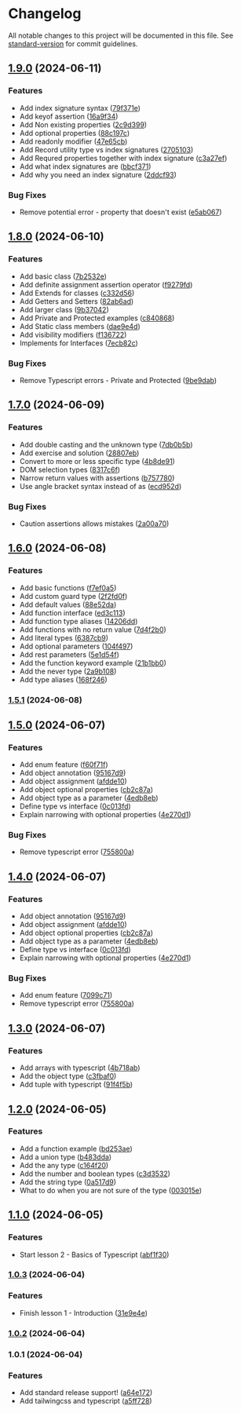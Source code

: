 # Changelog

All notable changes to this project will be documented in this file. See [standard-version](https://github.com/conventional-changelog/standard-version) for commit guidelines.

## [1.9.0](https://github.com/wakabibrian/typescript-tutorial/compare/v1.8.0...v1.9.0) (2024-06-11)


### Features

* Add index signature syntax ([79f371e](https://github.com/wakabibrian/typescript-tutorial/commit/79f371ec910b7083c6e34cab86bc22d7295e4d5e))
* Add keyof assertion ([16a9f34](https://github.com/wakabibrian/typescript-tutorial/commit/16a9f34ea4bcc85bc5f2b4f10d5673ac3b734b98))
* Add Non existing properties ([2c9d399](https://github.com/wakabibrian/typescript-tutorial/commit/2c9d399332e5ad19766cf27322d89603ad76066e))
* Add optional properties ([88c197c](https://github.com/wakabibrian/typescript-tutorial/commit/88c197cb2f54e04f92c737a47f72fe1a7ecc4b40))
* Add readonly modifier ([47e65cb](https://github.com/wakabibrian/typescript-tutorial/commit/47e65cb38946b0f71fcc23081b1c19c87e3c8693))
* Add Record utility type vs index signatures ([2705103](https://github.com/wakabibrian/typescript-tutorial/commit/2705103fe02986b09448a967d3044f7e2b1ffcb2))
* Add Requred properties together with index signature ([c3a27ef](https://github.com/wakabibrian/typescript-tutorial/commit/c3a27ef33589ffd1097b075f9c8b04a72d699723))
* Add what index signatures are ([bbcf371](https://github.com/wakabibrian/typescript-tutorial/commit/bbcf371f9238a857b9c15efeba272e3d48175a5f))
* Add why you need an index signature ([2ddcf93](https://github.com/wakabibrian/typescript-tutorial/commit/2ddcf93c47bfd83b45a140d87c72888bd87e1863))


### Bug Fixes

* Remove potential error - property that doesn't exist ([e5ab067](https://github.com/wakabibrian/typescript-tutorial/commit/e5ab067be2dad27fb69e903a2eb3c5e7a136d71f))

## [1.8.0](https://github.com/wakabibrian/typescript-tutorial/compare/v1.7.0...v1.8.0) (2024-06-10)


### Features

* Add basic class ([7b2532e](https://github.com/wakabibrian/typescript-tutorial/commit/7b2532e0b21a3c50f4d8edce784b909f7a09196b))
* Add definite assignment assertion operator ([f9279fd](https://github.com/wakabibrian/typescript-tutorial/commit/f9279fda7f3bd228e95c8948aebe1918af9effb1))
* Add Extends for classes ([c332d56](https://github.com/wakabibrian/typescript-tutorial/commit/c332d5647f80a4fca624b3a71000c3fe6b7cd8c7))
* Add Getters and Setters ([82ab6ad](https://github.com/wakabibrian/typescript-tutorial/commit/82ab6adf96ddf59dd4ba414d894faabd70565764))
* Add larger class ([9b37042](https://github.com/wakabibrian/typescript-tutorial/commit/9b37042a624e32a3da03c670d161a6e3f548f557))
* Add Private and Protected examples ([c840868](https://github.com/wakabibrian/typescript-tutorial/commit/c840868224c99f9cd91d2f8bbc8f638acf8c35ea))
* Add Static class members ([dae9e4d](https://github.com/wakabibrian/typescript-tutorial/commit/dae9e4d21cd1b3b119b6b3f5c8ff443a9839de03))
* Add visibility modifiers ([f136722](https://github.com/wakabibrian/typescript-tutorial/commit/f136722e44abf59f11548d36aaec811979de9d23))
* Implements for Interfaces ([7ecb82c](https://github.com/wakabibrian/typescript-tutorial/commit/7ecb82c36aed330d3acec1ab648afa7780dff90f))


### Bug Fixes

* Remove Typescript errors - Private and Protected ([9be9dab](https://github.com/wakabibrian/typescript-tutorial/commit/9be9dabdde56f2b48484c00c2f72e486f5b9b76a))

## [1.7.0](https://github.com/wakabibrian/typescript-tutorial/compare/v1.6.0...v1.7.0) (2024-06-09)


### Features

* Add double casting and the unknown type ([7db0b5b](https://github.com/wakabibrian/typescript-tutorial/commit/7db0b5b22725a59012c6604644b67f55a7f37325))
* Add exercise and solution ([28807eb](https://github.com/wakabibrian/typescript-tutorial/commit/28807eb6443be691c5822281eb342f408b69d472))
* Convert to more or less specific type ([4b8de91](https://github.com/wakabibrian/typescript-tutorial/commit/4b8de91fdc98a01aaa3cbea477559578e82dce2a))
* DOM selection types ([8317c6f](https://github.com/wakabibrian/typescript-tutorial/commit/8317c6fec6f9e9cdad1efa73e330fa5465557822))
* Narrow return values with assertions ([b757780](https://github.com/wakabibrian/typescript-tutorial/commit/b757780c073f9a11edb54200bd102c5e1bc077a6))
* Use angle bracket syntax instead of as ([ecd952d](https://github.com/wakabibrian/typescript-tutorial/commit/ecd952df197c162cd4a5a1757badcb75faa6306b))


### Bug Fixes

* Caution assertions allows mistakes ([2a00a70](https://github.com/wakabibrian/typescript-tutorial/commit/2a00a70cce69941443cff1f523a135e543b72f55))

## [1.6.0](https://github.com/wakabibrian/typescript-tutorial/compare/v1.5.1...v1.6.0) (2024-06-08)


### Features

* Add basic functions ([f7ef0a5](https://github.com/wakabibrian/typescript-tutorial/commit/f7ef0a5352eb5d69f9a2a96d862a32f4a7cffa53))
* Add custom guard type ([2f2fd0f](https://github.com/wakabibrian/typescript-tutorial/commit/2f2fd0f23d8fe01d6fee5312880db441692d2d25))
* Add default values ([88e52da](https://github.com/wakabibrian/typescript-tutorial/commit/88e52da8a0b23b9a01f63a923b512fddbf572de9))
* Add function interface ([ed3c113](https://github.com/wakabibrian/typescript-tutorial/commit/ed3c113ef2b11abc17226768e72c099126793b05))
* Add function type aliases ([14206dd](https://github.com/wakabibrian/typescript-tutorial/commit/14206dd8edcbaca18780625562f300af22656b4d))
* Add functions with no return value ([7d4f2b0](https://github.com/wakabibrian/typescript-tutorial/commit/7d4f2b08ad708e7e9eb9f64c4fece6e2e5ed8871))
* Add literal types ([6387cb9](https://github.com/wakabibrian/typescript-tutorial/commit/6387cb976e3ce199d3fe537bf4b3d3abe67610d3))
* Add optional parameters ([104f497](https://github.com/wakabibrian/typescript-tutorial/commit/104f4977b97af9151690de323813080bdf65f70d))
* Add rest parameters ([5e1d54f](https://github.com/wakabibrian/typescript-tutorial/commit/5e1d54fb68c46fd60ee499a28585a3b0ff09ebd7))
* Add the function keyword example ([21b1bb0](https://github.com/wakabibrian/typescript-tutorial/commit/21b1bb03f4e86c549ef3e4e51c203fe16aeecea5))
* Add the never type ([2a9b108](https://github.com/wakabibrian/typescript-tutorial/commit/2a9b1085a72341ef017a6ea345f4c47638e2cf19))
* Add type aliases ([168f246](https://github.com/wakabibrian/typescript-tutorial/commit/168f2469dcca814b0edb673d0b18288693cd1cb3))

### [1.5.1](https://github.com/wakabibrian/typescript-tutorial/compare/v1.5.0...v1.5.1) (2024-06-08)

## [1.5.0](https://github.com/wakabibrian/typescript-tutorial/compare/v1.3.0...v1.5.0) (2024-06-07)


### Features

* Add enum feature ([f60f71f](https://github.com/wakabibrian/typescript-tutorial/commit/f60f71fee991e31402c0ee7a1ce5e7eedf4d18cc))
* Add object annotation ([95167d9](https://github.com/wakabibrian/typescript-tutorial/commit/95167d92d52acf0f00a34a7585e7ef1f06cd85e5))
* Add object assignment ([afdde10](https://github.com/wakabibrian/typescript-tutorial/commit/afdde1029cd44e81e0f5977d0670d63e07688707))
* Add object optional properties ([cb2c87a](https://github.com/wakabibrian/typescript-tutorial/commit/cb2c87a464a10150d6aa5bd6500f6be44d48de02))
* Add object type as a parameter ([4edb8eb](https://github.com/wakabibrian/typescript-tutorial/commit/4edb8eb45b3d768caa062bb2694c90909c6a5a98))
* Define type vs interface ([0c013fd](https://github.com/wakabibrian/typescript-tutorial/commit/0c013fdaeaeeb718b9e579b9aff63b3c1c9fa285))
* Explain narrowing with optional properties ([4e270d1](https://github.com/wakabibrian/typescript-tutorial/commit/4e270d195c7ca1230628e85615ab1b56ec69b615))


### Bug Fixes

* Remove typescript error ([755800a](https://github.com/wakabibrian/typescript-tutorial/commit/755800a1383c6de28b2907577fe692b2b234e510))

## [1.4.0](https://github.com/wakabibrian/typescript-tutorial/compare/v1.3.0...v1.4.0) (2024-06-07)


### Features

* Add object annotation ([95167d9](https://github.com/wakabibrian/typescript-tutorial/commit/95167d92d52acf0f00a34a7585e7ef1f06cd85e5))
* Add object assignment ([afdde10](https://github.com/wakabibrian/typescript-tutorial/commit/afdde1029cd44e81e0f5977d0670d63e07688707))
* Add object optional properties ([cb2c87a](https://github.com/wakabibrian/typescript-tutorial/commit/cb2c87a464a10150d6aa5bd6500f6be44d48de02))
* Add object type as a parameter ([4edb8eb](https://github.com/wakabibrian/typescript-tutorial/commit/4edb8eb45b3d768caa062bb2694c90909c6a5a98))
* Define type vs interface ([0c013fd](https://github.com/wakabibrian/typescript-tutorial/commit/0c013fdaeaeeb718b9e579b9aff63b3c1c9fa285))
* Explain narrowing with optional properties ([4e270d1](https://github.com/wakabibrian/typescript-tutorial/commit/4e270d195c7ca1230628e85615ab1b56ec69b615))


### Bug Fixes

* Add enum feature ([7099c71](https://github.com/wakabibrian/typescript-tutorial/commit/7099c717f525087fe0033902b3a89c52d7a5e600))
* Remove typescript error ([755800a](https://github.com/wakabibrian/typescript-tutorial/commit/755800a1383c6de28b2907577fe692b2b234e510))

## [1.3.0](https://github.com/wakabibrian/typescript-tutorial/compare/v1.2.0...v1.3.0) (2024-06-07)


### Features

* Add arrays with typescript ([4b718ab](https://github.com/wakabibrian/typescript-tutorial/commit/4b718ab013c53d25eba6c5078a79232d72fb581d))
* Add the object type ([c3fbaf0](https://github.com/wakabibrian/typescript-tutorial/commit/c3fbaf03b2190425844884cacbc5925bf335d052))
* Add tuple with typescript ([91f4f5b](https://github.com/wakabibrian/typescript-tutorial/commit/91f4f5b0c9983b923d47bf6a52d99d8a38429a85))

## [1.2.0](https://github.com/wakabibrian/typescript-tutorial/compare/v1.1.0...v1.2.0) (2024-06-05)


### Features

* Add a function example ([bd253ae](https://github.com/wakabibrian/typescript-tutorial/commit/bd253ae1bd1b0899553fbab07cd5a57f7264d9fb))
* Add a union type ([b483dda](https://github.com/wakabibrian/typescript-tutorial/commit/b483dda3d7d9a5446faafb6fa8188756eeff1218))
* Add the any type ([c164f20](https://github.com/wakabibrian/typescript-tutorial/commit/c164f20e98302de96a1d22e6d58dbcd450fb5bb6))
* Add the number and boolean types ([c3d3532](https://github.com/wakabibrian/typescript-tutorial/commit/c3d3532b927ccca43b231d83ac0d5f0b9855cc13))
* Add the string type ([0a517d9](https://github.com/wakabibrian/typescript-tutorial/commit/0a517d95771729b52cb92bbc2c7a27d49bdba1b0))
* What to do when you are not sure of the type ([003015e](https://github.com/wakabibrian/typescript-tutorial/commit/003015e643b14a849578c65b657e257b4ea1ebc2))

## [1.1.0](https://github.com/wakabibrian/typescript-tutorial/compare/v1.0.3...v1.1.0) (2024-06-05)


### Features

* Start lesson 2 - Basics of Typescript ([abf1f30](https://github.com/wakabibrian/typescript-tutorial/commit/abf1f306a59b3aeecbc15b7dd05103ec1f6b81ac))

### [1.0.3](https://github.com/wakabibrian/typescript-tutorial/compare/v1.0.2...v1.0.3) (2024-06-04)


### Features

* Finish lesson 1 - Introduction ([31e9e4e](https://github.com/wakabibrian/typescript-tutorial/commit/31e9e4ee118d18b99be9194449be4480d56d0e52))

### [1.0.2](https://github.com/wakabibrian/typescript-tutorial/compare/v1.0.1...v1.0.2) (2024-06-04)

### 1.0.1 (2024-06-04)


### Features

* Add standard release support! ([a64e172](https://github.com/wakabibrian/typescript-tutorial/commit/a64e172cfe3265b9acd2c201351d9e8d61e33eb0))
* Add tailwingcss and typescript ([a5ff728](https://github.com/wakabibrian/typescript-tutorial/commit/a5ff728795df385f6d82679cfa1dce9fa91c36a4))
